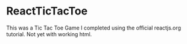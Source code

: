 # ReactTicTacToe
This was a Tic Tac Toe Game I completed using the official reactjs.org tutorial. 
Not yet with working html.
